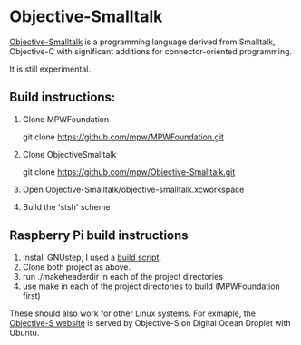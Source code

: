 Objective-Smalltalk
===================

[Objective-Smalltalk](http://objective.st/ "Objective-Smalltalk main site") is a programming
language derived from Smalltalk, Objective-C with significant additions for connector-oriented
programming.

It is still experimental.

Build instructions:
------------

1.  Clone MPWFoundation

    git clone https://github.com/mpw/MPWFoundation.git

2.  Clone ObjectiveSmalltalk

    git clone https://github.com/mpw/Objective-Smalltalk.git

3.  Open Objective-Smalltalk/objective-smalltalk.xcworkspace

4.  Build the 'stsh' scheme 



Raspberry Pi build instructions
-------------

1. Install GNUstep, I used a [build script](https://github.com/plaurent/gnustep-build).
2. Clone both project as above.
3. run  ./makeheaderdir in each of the project directories
4. use make in each of the project directories to build (MPWFoundation first)


These should also work for other Linux systems. For exmaple, the
[Objective-S website](http://objective.st) is served by Objective-S
on Digital Ocean Droplet with Ubuntu.

